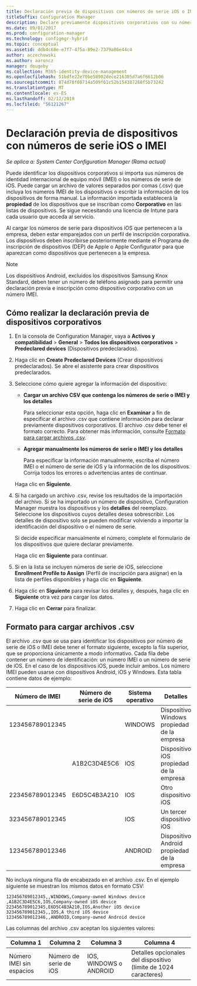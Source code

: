 ```yaml
---
title: Declaración previa de dispositivos con números de serie iOS o IMEI
titleSuffix: Configuration Manager
description: Declare previamente dispositivos corporativos con su número de serie de iOS o IMEI.
ms.date: 09/01/2017
ms.prod: configuration-manager
ms.technology: configmgr-hybrid
ms.topic: conceptual
ms.assetid: ddb4c68e-e7f7-475a-89e2-7379a86e44c4
author: aczechowski
ms.author: aaroncz
manager: dougeby
ms.collection: M365-identity-device-management
ms.openlocfilehash: 51bdfe22e70be58902dece216305d7a6f6612b06
ms.sourcegitcommit: 874d78f08714a509f61c52b154387268f5b73242
ms.translationtype: MT
ms.contentlocale: es-ES
ms.lasthandoff: 02/12/2019
ms.locfileid: "56121267"
---
```

# <a name="predeclare-devices-with-imei-or-ios-serial-numbers"></a>Declaración previa de dispositivos con números de serie iOS o IMEI

*Se aplica a: System Center Configuration Manager (Rama actual)*

Puede identificar los dispositivos corporativos si importa sus números de identidad internacional de equipo móvil (IMEI) o los números de serie de iOS. Puede cargar un archivo de valores separados por comas (.csv) que incluya los números IMEI de los dispositivos o escribir la información de los dispositivos de forma manual.  La información importada establecerá la **propiedad** de los dispositivos que se inscriban como **Corporativo** en las listas de dispositivos. Se sigue necesitando una licencia de Intune para cada usuario que acceda al servicio.  

Al cargar los números de serie para dispositivos iOS que pertenecen a la empresa, deben estar emparejados con un perfil de inscripción corporativa. Los dispositivos deben inscribirse posteriormente mediante el Programa de inscripción de dispositivos (DEP) de Apple o Apple Configurator para que aparezcan como dispositivos que pertenecen a la empresa.

>[!NOTE]
>Los dispositivos Android, excluidos los dispositivos Samsung Knox Standard, deben tener un número de teléfono asignado para permitir una declaración previa e inscripción como dispositivo corporativo con un número IMEI.

## <a name="how-to-predeclare-corporate-owned-devices"></a>Cómo realizar la declaración previa de dispositivos corporativos

1. En la consola de Configuration Manager, vaya a **Activos y compatibilidad** > **General** > **Todos los dispositivos corporativos** > **Predeclared devices** (Dispositivos predeclarados).

2. Haga clic en **Create Predeclared Devices** (Crear dispositivos predeclarados). Se abre el asistente para crear dispositivos predeclarados.

3. Seleccione cómo quiere agregar la información del dispositivo:

    -  **Cargar un archivo CSV que contenga los números de serie o IMEI y los detalles**

       Para seleccionar esta opción, haga clic en **Examinar** a fin de especificar el archivo .csv que contiene información para declarar previamente dispositivos corporativos. El archivo .csv debe tener el formato correcto. Para obtener más información, consulte [Formato para cargar archivos .csv](#format-for-uploading-csv-files).

    -  **Agregar manualmente los números de serie o IMEI y los detalles**

       Para especificar la información manualmente, escriba el número IMEI o el número de serie de iOS y la información de los dispositivos. Corrija todos los errores o advertencias antes de continuar.

   Haga clic en **Siguiente**.

4. Si ha cargado un archivo .csv, revise los resultados de la importación del archivo. Si se ha importado un número de dispositivo, Configuration Manager muestra los dispositivos y los **detalles** del reemplazo. Seleccione los dispositivos cuyos detalles desea sobrescribir. Los detalles de dispositivo solo se pueden modificar volviendo a importar la identificación del dispositivo o el número de serie.

   Si decide especificar manualmente el número, complete el formulario de los dispositivos que quiere declarar previamente.

   Haga clic en **Siguiente** para continuar.

5. Si en la lista se incluyen números de serie de iOS, seleccione **Enrollment Profile to Assign** (Perfil de inscripción para asignar) en la lista de perfiles disponibles y haga clic en **Siguiente**.

6. Haga clic en **Siguiente** para revisar los detalles y, después, haga clic en **Siguiente** otra vez para cargar los datos.

7. Haga clic en **Cerrar** para finalizar.

## <a name="format-for-uploading-csv-files"></a>Formato para cargar archivos .csv

El archivo .csv que se usa para identificar los dispositivos por número de serie de iOS o IMEI debe tener el formato siguiente, excepto la fila superior, que se proporciona únicamente a modo informativo. Cada fila debe contener un número de identificación: un número IMEI o un número de serie de iOS. En el caso de los dispositivos iOS, puede incluir ambos. Los número IMEI pueden usarse con dispositivos Android, iOS y Windows. Esta tabla contiene datos de ejemplo:

| Número de IMEI  | Número de serie de iOS  | Sistema operativo | Detalles |
|------------ |---------------|-----|-----|
| 123456789012345    |   | WINDOWS | Dispositivo Windows propiedad de la empresa|
|   | A1B2C3D4E5C6 | IOS |  Dispositivo iOS propiedad de la empresa|
| 223456789012345 | E6D5C4B3A210 |   IOS |  Otro dispositivo iOS|
| 323456789012345 |        |   IOS |    Un tercer dispositivo iOS|
| 123456789012346 |         |   ANDROID |   Dispositivo Android propiedad de la empresa|

No incluya ninguna fila de encabezado en el archivo .csv. En el ejemplo siguiente se muestran los mismos datos en formato CSV:

```
123456789012345,,WINDOWS,Company-owned Windows device
,A1B2C3D4E5C6,IOS,Company-owned iOS device
223456789012345,E6D5C4B3A210,IOS,Another iOS device
323456789012345,,IOS,A third iOS device
123456789012346,,ANDROID,Company-owned Android device
```

Las columnas del archivo .csv aceptan los siguientes valores:

| Columna 1 | Columna 2 | Columna 3 | Columna 4 |
|---|---|---|---|
|Número IMEI sin espacios | Número de serie de iOS | IOS, WINDOWS o ANDROID | Detalles opcionales del dispositivo (límite de 1024 caracteres) |
